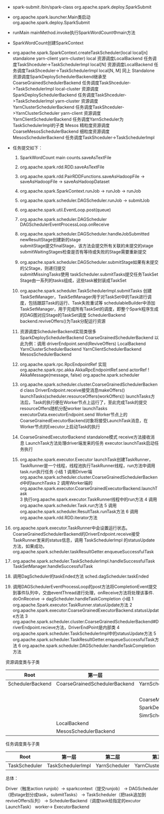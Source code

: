 - spark-submit  /bin/spark-class org.apache.spark.deploy.SparkSubmit
- org.apache.spark.launcher.Main类启动org.apache.spark.deploy.SparkSubmit
- runMain mainMethod.invoke执行SparkWordCount中main方法
- SparkWordCount创建SparkContext
- org.apache.spark.SparkContext.createTaskScheduler(local local[n] standalone yarn-client yarn-cluster)
  local 资源调度LocalBackend 任务调度TaskShceduler->TaskSchedulerImpl
  local[N] 资源调度LocalBackend 任务调度TaskShceduler->TaskSchedulerImpl
  local[N, M] 同上
  Standalone 资源调度SparkDeploySchedulerBackend继承至CoarseGrainedSchedulerBackend 任务调度TaskShceduler->TaskSchedulerImpl
  local-cluster 资源调度SparkDeploySchedulerBackend 任务调度TaskShceduler->TaskSchedulerImpl
  yarn-cluster 资源调度YarnClusterSchedulerBackend 任务调度TaskShceduler->YarnClusterScheduler
  yarn-client 资源调度YarnClientSchedulerBackend 任务调度YarnScheduler为TaskSchedulerImpl的子类
  Mesos 精粒度资源调度CoarseMesosSchedulerBackend 细粒度资源调度MesosSchedulerBackend  任务调度TaskShceduler->TaskSchedulerImpl

- 任务提交如下：

  1. SparkWordCount main counts.saveAsTextFile

  2. org.apache.spark.rdd.RDD.saveAsTextFile

  3. org.apache.spark.rdd.PairRDDFunctions.saveAsHadoopFile  -> saveAsHadoopFile -> saveAsHadoopDataset

  4. org.apache.spark.SparkContext.runJob -> runJob -> runJob

  5. org.apache.spark.scheduler.DAGScheduler.runJob -> submitJob

  6. org.apache.spark.util.EventLoop.post(queue)

  7. org.apache.spark.scheduler.DAGScheduler DAGSchedulerEventProcessLoop.onReceive

  8. org.apache.spark.scheduler.DAGScheduler.handleJobSubmitted
     newResultStage创建新的stage  
     submitStage提交finalStage，该方法会提交所有关联的未提交的stage
     submitWaitingStages检查是否有等待或失败的Stage需要重新提交

  9. org.apache.spark.scheduler.DAGScheduler.submitStage如果有未提交的父Stage，则递归提交  
     submitMissingTasks使用 taskScheduler.submitTasks提交任务TaskSet
     Stage由一系列的tasks组成，这些task被封装成TaskSet

  10. org.apache.spark.scheduler.TaskSchedulerImpl.submitTasks
      创建TaskSetManager，TaskSetManager用于对TaskSet中的Task进行调度，包括跟踪Task的运行、Task失败重试等
      schedulableBuilder中添加TaskSetManager，用于完成所有TaskSet的调度，即整个Spark程序生成的DAG图对应Stage的TaskSet调度
      SchedulerBackend backend.reviveOffers()为Task分配运行资源

  11. 资源调度SchedulerBackend实现类很多
      SparkDeploySchedulerBackend CoarseGrainedSchedulerBackend  以此为例：调用 driverEndpoint.send(ReviveOffers)
      LocalBackend
      YarnClusterSchedulerBackend
      YarnClientSchedulerBackend
      MesosSchedulerBackend

  12. org.apache.spark.rpc.RpcEndpointRef 实现org.apache.spark.rpc.akka AkkaRpcEndpointRef.send actorRef ! AkkaMessage(message, false) org.apache.spark.scheduler

  13. org.apache.spark.scheduler.cluster.CoarseGrainedSchedulerBackend class DriverEndpoint.receive接受消息makeOffers()
      launchTasks(scheduler.resourceOffers(workOffers))
      launchTasks方法后，Task的执行便在Worker节点上运行了，至此完成Task的提交
      resourceOffers随机分配worker
      launchTasks executorData.executorEndpoint.send Worker节点上的CoarseGrainedExecutorBackend对象将接受LaunchTask消息，在Worker节点的Executor上启动Task的执行

  14. CoarseGrainedExecutorBackend standalone模式  receive方法接收消息
      LaunchTask方法处理driver端发来的任务
      executor.launchTask启动任务执行

  15. org.apache.spark.executor.Executor launchTask创建TaskRunner，TaskRunner是一个线程，线程池执行TaskRunner线程，run方法中调用task.run执行任务
      小结
      1 调用Driver端org.apache.spark.scheduler.cluster.CoarseGrainedSchedulerBackend中的launchTasks
      2 调用Worker端的org.apache.spark.executor.CoarseGrainedExecutorBackend.launchTask    
      3 执行org.apache.spark.executor.TaskRunner线程中的run方法
      4 调用org.apache.spark.scheduler.Task.run方法
      5 调用org.apache.spark.scheduler.ResultTask.runTask方法
      6 调用org.apache.spark.rdd.RDD.iterator方法

16. org.apache.spark.executor.TaskRunner中会设置运行状态。CoarseGrainedSchedulerBackend的DriverEndpoint.receive接受TaskRunner发来的status信息，调用 TaskSchedulerImpl 的statusUpdate方法，如果成功，org.apache.spark.scheduler.taskResultGetter.enqueueSuccessfulTask

17. org.apache.spark.scheduler.TaskSchedulerImpl.handleSuccessfulTask  TaskSetManager.handleSuccessfulTask

18. 调用DagScheduler的taskEnded方法  sched.dagScheduler.taskEnded

19. 调用DAGSchedulerEventProcessLoop的post方法将CompletionEvent提交到事件队列中，交由eventThread进行处理，onReceive方法将处理该事件.   doOnReceive ->   dagScheduler.handleTaskCompletion
    小结
    1 org.apache.Spark.executor.TaskRunner.statusUpdate方法
    2 org.apache.spark.executor.CoarseGrainedExecutorBackend.statusUpdate方法
    3 org.apache.spark.scheduler.cluster.CoarseGrainedSchedulerBackend#DriverEndpoint.recieve方法，DriverEndPoint是内部类
    4 org.apache.spark.scheduler.TaskSchedulerImpl中的statusUpdate方法
    5 org.apache.spark.scheduler.TaskResultGetter.enqueueSuccessfulTask方法
    6 org.apache.spark.scheduler.DAGScheduler.handleTaskCompletion方法

资源调度类与子类

| Root | 第一层 | 第二层 | 第三层 |
| ----|----|----|----|
| SchedulerBackend | CoarseGrainedSchedulerBackend | YarnSchedulerBackend        | YarnClientSchedulerBackend  |
|                  |                               |                             | YarnClusterSchedulerBackend |
|                  |                               | CoarseMesosSchedulerBackend |                             |
|                  |                               | SparkDeploySchedulerBackend |                             |
|                  |                               | SimrSchedulerBackend        |                             |
|                  | LocalBackend                  |                             |                             |
|                  | MesosSchedulerBackend         |                             |            null             |

任务调度类与子类

| Root | 第一层 | 第二层 | 第三层 |
| ---- | ---- | -------| ----  |
| TaskScheduler | TaskSchedulerImpl | YarnScheduler| YarnClusterScheduler |

总体：

Driver（触发action runjob）-> sparkcontext（提交runjob） -> DAGScheduler（把stage划分成task，submitTasks） -> TaskScheduler（把task追加到reviveOffers队列） -> SchedulerBackend（调度task给指定的excutor LaunchTask）
worker-> ExecutorBackend                                                                  
